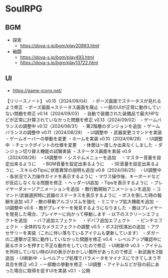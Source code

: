 # SoulRPG

## BGM
- 探索
    - https://dova-s.jp/bgm/play20893.html
- 戦闘
    - https://dova-s.jp/bgm/play493.html
    - https://dova-s.jp/bgm/play13722.html
## UI
- https://game-icons.net/

【リリースノート】
v0.15（2024/09/04）
・ポーズ画面でステータスが見れるよう修正
・ポーズ画面→ステータス画面を廃止
・一部のUIが正常に動作していない問題を修正
v0.14（2024/09/03）
・自動で装備された装備品で最大HPなどが正常に計算されていなかった問題を修正
v0.13（2024/09/02）
・ゲームバランスの調整中
v0.12（2024/08/31）
・第2階層のダンジョンを追加
・ゲームバランスの調整中
v0.11（2024/08/29）
・UI調整中
・武器変更コマンドを実装
・ゲームオーバーの挙動を変更
・ホームを実装
v0.10（2024/08/28）
・UI調整中
・チェックポイントの仕様を変更
　・休憩は一度しか出来なくしました
・ダンジョン切り替え機能の試験実装
・ステータス画面を実装
v0.9（2024/08/26）
・UI調整中
・システムメニューを追加
　・マスター音量を設定出来るように
　・BGM音量を設定出来るように
　・SE音量を設定出来るように
・スキルのTipsに状態異常の説明も追加
v0.8（2024/08/25）
・UI調整中
・各状況で入力操作ガイドを表示するように
・マウス操作後、キーボードなどが反応しなくなる問題を修正
・ヘッダーUI追加
・Tipsを表示するように
・プレイヤーダメージアニメーションを追加
・敵行動開始アニメーションを追加
・コマンド/武器選択時に武器のステータスを表示するように
・ボスを倒した時の報酬を追加
v0.7
・敵の移動アルゴリズムを強化
・ミニマップ拡大機能を追加
・UI調整中
v0.6
・敵がプレイヤーを発見するようになりました
・敵はプレイヤーを発見した場合、プレイヤーに向かって移動します
・以下のスクリーンエフェクトを追加
　・バフ追加エフェクト
　・デバフ追加エフェクト
　・ピンチエフェクト
・全体的なカメラエフェクトの調整
v0.5
・ボス討伐演出の追加
・アクセサリーを実装（これに伴い落ちているアイテムも更新しています）
・ダガーの二連撃が正常に動作していなかった問題を修正
v0.4
・レベルアップ確認中に戻るボタンを押すと不正な動作をしていたので修正
・UI刷新中
v0.3
・アイテムを所持していない時のUIの表示がおかしい箇所があったので修正
・新武器を2個追加
・UI刷新中
・レベルアップ処理でパラメータをマイナスにできてしまう不具合を修正
v0.2
・一部敵の挙動を修正
・UI調整
・アイテムなどが目の前にあった場合に取得を促すUIを実装
v0.1
・公開
